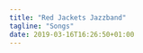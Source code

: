 ```yaml
---
title: "Red Jackets Jazzband"
tagline: "Songs"
date: 2019-03-16T16:26:50+01:00
---
```


<script src="/script/abcjs_midi_5.6.5-min.js" type="text/javascript"></script>
<script src="/script/render_abc.js" type="text/javascript"></script>

<div id="songslist"></div>
<div id="songtitle"></div>
<div id="chordtable"></div>
<div id="notation" style="background:#ffffee"></div>


